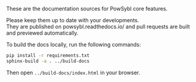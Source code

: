 These are the documentation sources for PowSybl core features.

Please keep them up to date with your developments.  
They are published on powsybl.readthedocs.io/ and pull requests are built and previewed automatically.

To build the docs locally, run the following commands:
~~~bash
pip install -r requirements.txt
sphinx-build -a . ../build-docs
~~~
Then open `../build-docs/index.html` in your browser.